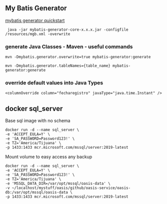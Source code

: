 ## My Batis Generator
[mybatis generator quickstart](https://mybatis.org/generator/quickstart.html)

` java -jar mybatis-generator-core-x.x.x.jar -configfile /resources/mgb.xml -overwrite`

### generate Java Classes - Maven  - useful commands

`mvn -Dmybatis.generator.overwrite=true mybatis-generator:generate`

`mvn -Dmybatis.generator.tableNames={table_name} mybatis-generator:generate`

### override default values into Java Types

`<columnOverride column="fecharegistro" javaType="java.time.Instant" />`

## docker sql_server

Base sql image with no schema
```
docker run -d --name sql_server \
-e 'ACCEPT_EULA=Y' \
-e 'SA_PASSWORD=Password123!' \
-e TZ='America/Tijuana' \
-p 1433:1433 mcr.microsoft.com/mssql/server:2019-latest
```

Mount volume to easy access any backup
```
docker run -d --name sql_server \
-e 'ACCEPT_EULA=Y' \
-e 'SA_PASSWORD=Password123!' \
-e TZ='America/Tijuana' \
-e 'MSSQL_DATA_DIR=/var/opt/mssql/oasis-data' \
-v ~/localhost/mystuff/oasis/github/oasis-service/oasis-db:/var/opt/mssql/oasis-data \
-p 1433:1433 mcr.microsoft.com/mssql/server:2019-latest
```